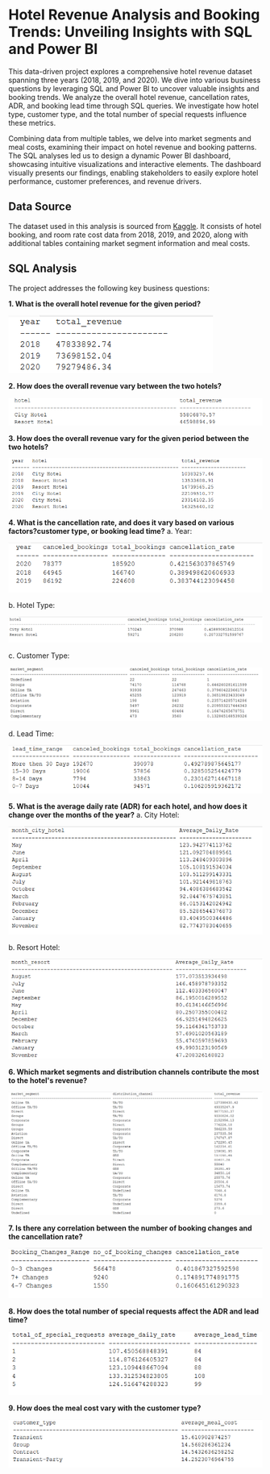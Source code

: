 # Hotel Revenue Analysis and Booking Trends: Unveiling Insights with SQL and Power BI
This data-driven project explores a comprehensive hotel revenue dataset spanning three years (2018, 2019, and 2020). We dive into various business questions by leveraging SQL and Power BI to uncover valuable insights and booking trends. We analyze the overall hotel revenue, cancellation rates, ADR, and booking lead time through SQL queries. We investigate how hotel type, customer type, and the total number of special requests influence these metrics.

Combining data from multiple tables, we delve into market segments and meal costs, examining their impact on hotel revenue and booking patterns. The SQL analyses led us to design a dynamic Power BI dashboard, showcasing intuitive visualizations and interactive elements. The dashboard visually presents our findings, enabling stakeholders to easily explore hotel performance, customer preferences, and revenue drivers.

## Data Source
The dataset used in this analysis is sourced from [Kaggle](https://www.kaggle.com/datasets/govindkrishnadas/hotel-revenue). It consists of hotel booking, and room rate cost data from 2018, 2019, and 2020, along with additional tables containing market segment information and meal costs.

## SQL Analysis
The project addresses the following key business questions:

**1. What is the overall hotel revenue for the given period?**

![Solution 1](https://github.com/anirudhaangiras/Hotel-Revenue-Analysis-And-Trends/blob/main/SQL/1.png)

**2. How does the overall revenue vary between the two hotels?**
 
![Solution 2](https://github.com/anirudhaangiras/Hotel-Revenue-Analysis-And-Trends/blob/main/SQL/2.png)

**3. How does the overall revenue vary for the given period between the two hotels?**

![Solution 3](https://github.com/anirudhaangiras/Hotel-Revenue-Analysis-And-Trends/blob/main/SQL/3.png)

**4. What is the cancellation rate, and does it vary based on various factors?customer type, or booking lead time?**
a. Year:

![Solution 4- Year](https://github.com/anirudhaangiras/Hotel-Revenue-Analysis-And-Trends/blob/main/SQL/4.1.png)

b. Hotel Type:

![Solution 4- Hotel](https://github.com/anirudhaangiras/Hotel-Revenue-Analysis-And-Trends/blob/main/SQL/4.2.png)

c. Customer Type:

![Solution 4- Customer Type](https://github.com/anirudhaangiras/Hotel-Revenue-Analysis-And-Trends/blob/main/SQL/4.3.png)

d. Lead Time:

![Solution 4- Lead Time](https://github.com/anirudhaangiras/Hotel-Revenue-Analysis-And-Trends/blob/main/SQL/4.4.png)

**5. What is the average daily rate (ADR) for each hotel, and how does it change over the months of the year?**
a. City Hotel:

![Solution 5- City Hotel](https://github.com/anirudhaangiras/Hotel-Revenue-Analysis-And-Trends/blob/main/SQL/5.1.png)

b. Resort Hotel:

![Solution 5- Resort Hotel](https://github.com/anirudhaangiras/Hotel-Revenue-Analysis-And-Trends/blob/main/SQL/5.2.png)

**6. Which market segments and distribution channels contribute the most to the hotel's revenue?**

![Solution 6](https://github.com/anirudhaangiras/Hotel-Revenue-Analysis-And-Trends/blob/main/SQL/6.png)

**7. Is there any correlation between the number of booking changes and the cancellation rate?**

![Solution 7](https://github.com/anirudhaangiras/Hotel-Revenue-Analysis-And-Trends/blob/main/SQL/7.png)

**8. How does the total number of special requests affect the ADR and lead time?**

![Solution 8](https://github.com/anirudhaangiras/Hotel-Revenue-Analysis-And-Trends/blob/main/SQL/8.png)

**9. How does the meal cost vary with the customer type?**

![Solution 9](https://github.com/anirudhaangiras/Hotel-Revenue-Analysis-And-Trends/blob/main/SQL/9.png)
